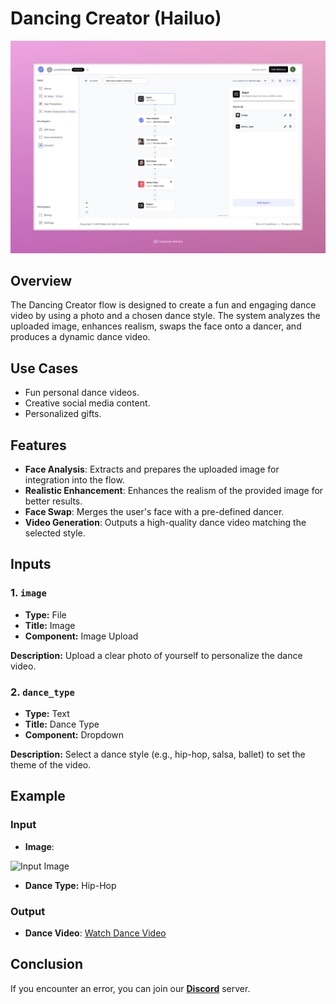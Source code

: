 # Dancing Creator (Hailuo)

<img src="images/dancing-creator-hailuo-full.jpeg" alt="Dancing Creator Flow" />

## Overview
The Dancing Creator flow is designed to create a fun and engaging dance video by using a photo and a chosen dance style. The system analyzes the uploaded image, enhances realism, swaps the face onto a dancer, and produces a dynamic dance video.

## Use Cases
- Fun personal dance videos.
- Creative social media content.
- Personalized gifts.

## Features
- **Face Analysis**: Extracts and prepares the uploaded image for integration into the flow.
- **Realistic Enhancement**: Enhances the realism of the provided image for better results.
- **Face Swap**: Merges the user's face with a pre-defined dancer.
- **Video Generation**: Outputs a high-quality dance video matching the selected style.

## Inputs

### 1. `image`
- **Type:** File
- **Title:** Image
- **Component:** Image Upload

**Description:** Upload a clear photo of yourself to personalize the dance video.

### 2. `dance_type`
- **Type:** Text
- **Title:** Dance Type
- **Component:** Dropdown

**Description:** Select a dance style (e.g., hip-hop, salsa, ballet) to set the theme of the video.

## Example

### Input
- **Image**: 

<img src="https://storage.googleapis.com/magicpoint/models/women.png" alt="Input Image" width="300">
  
- **Dance Type:** Hip-Hop

### Output
- **Dance Video**: 
[Watch Dance Video](https://storage.googleapis.com/magicpoint/github-outputs/dancing-creator-github-output.mp4)





## Conclusion
If you encounter an error, you can join our <b><a href="https://discord.com/invite/yzZD4ZxBPt" target="_blank">Discord</a></b> server.
